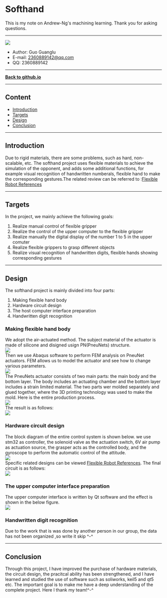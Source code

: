 # Softhand
This is my note on Andrew-Ng's machining learning. Thank you for asking questions.

***
![](/fig/log.png)  
- Author: Guo Guanglu  
- E-mail: 2360889142@qq.com
- QQ: 2360889142  

***
[**Back to github.io**][github.io]

***
## Content  
* [Introduction](#introduction)  
* [Targets](#targets)  
* [Design](#design)  
* [Conclusion](#conclusion)   

***   
Introduction   
---  
Due to rigid materials, there are some problems, such as hard, non-scalable, etc. The softhand project uses flexible materials to achieve the simulation of the opponent, and adds some additional functions, for example visual recognition of handwritten numberals, flexible hand to make the corresponding gestures.The related review can be referred to :[Flexible Robot References][Flexible robot references]   


***
Targets   
---  
In the project, we mainly achieve the following goals:  
1. Realize manual control of flexible gripper  
2. Realize the control of the upper computer to the flexible gripper  
3. Realize manually the digital display of the number 1 to 5 in the upper comuter  
4. Realize flexible grippers to grasp different objects  
5. Realize visual recognition of handwritten digits, flexible hands showing corresponding gestures   


***  
Design   
---  
The softhand project is mainly divided into four parts:  
1. Making flexible hand body  
2. Hardware circuit design  
3. The host computer interface preparation  
4. Handwritten digit recognition  

### Making flexible hand body   
We adopt the air-actuated method. The subject material of the actuator is made of silicone and disigned usign PN(PneuNets) structure.  
![](/fig/PN.png)  
Then we use Abaqus software to perform FEM analysis on PneuNet actuators. FEM allows us to model the actuator and see how to change various parameters.  
![](/fig/FEM.png)  
The PneuNets actuator consists of two main parts: the main body and the bottom layer. The body includes an actuating chamber and the bottom layer includes a strain limited material. The two parts wer molded separately and glued together, where the 3D printing technology was used to make the mold. Here is the entire production process.  
![](/fig/process.png)   
The result is as follows:  
![](/fig/handbody.png)   

### Hardware circuit design  
The block diagram of the entire control system is shown below. we use stm32 as controller, the solenoid valve as the actuation switch, 6V air pump as actuation source, the grasper acts as the controlled body, and the gyroscope to  perform the automatic control of the attitude.  
![](/fig/sch.png)  
Specific related designs can be viewed [Flexible Robot References][Flexible robot references]. The final circuit is as follows:  
![](/fig/circuit.png)  

### The upper computer interface preparation  

The upper computer interface is written by Qt software and the effect is shown in the below figure.  
![](/fig/interface.png)  

###  Handwritten digit recognition  
Due to the work that is was done by another person in our group, the data has not been organized ,so write it skip ^-^  

***  
Conclusion  
---  
Through this project, I have improved the purchase of hardware materials, the circuit design, the pracitcal ability has been strengthened, and I have learned and studied the use of software such as soliworks, keil5 and qt5 etc. The important goal is to make me have a deep understanding of the complete project. Here I thank my team!^-^  








[github.io]:https://guoguanglu.github.io "guoguanglu github.io"  
[Flexible robot references]:https://github.com/guoguanglu/softhand/tree/master/related%20information
